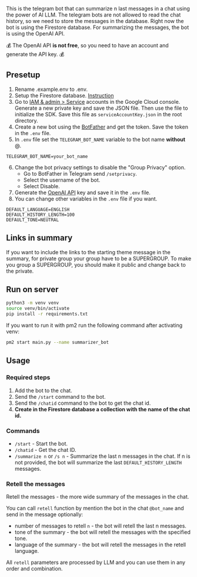 This is the telegram bot that can summarize n last messages in a chat using the power of AI LLM.
The telegram bots are not allowed to read the chat history, so we need to store the messages in the database. Right now the bot is using the Firestore database.
For summarizing the messages, the bot is using the OpenAI API. 

💰 The OpenAI API **is not free**, so you need to have an account and generate the API key. 💰 

## Presetup
1. Rename .example.env to .env.
2. Setup the Firestore database. [Instruction](https://medium.com/@androidcrypto/setup-of-a-cloud-firestore-database-tutorial-step-by-step-1ccc9ec52005) 
3. Go to [IAM & admin > Service](https://console.cloud.google.com/iam-admin/serviceaccounts) accounts in the Google Cloud console. Generate a new private key and save the JSON file. Then use the file to initialize the SDK. Save this file as `serviceAccountKey.json` in the root directory.
4. Create a new bot using the [BotFather](https://core.telegram.org/bots#6-botfather) and get the token. Save the token in the `.env` file.
5. In `.env` file set the `TELEGRAM_BOT_NAME` variable to the bot name **without** @.
```
TELEGRAM_BOT_NAME=your_bot_name
```   
6. Change the bot privacy settings to disable the "Group Privacy" option.
    * Go to BotFather in Telegram send `/setprivacy`.
    * Select the username of the bot.
    * Select Disable.
7. Generate the [OpenAI API](https://platform.openai.com/api-keys) key and save it in the `.env` file.
8. You can change other variables in the `.env` file if you want.
```
DEFAULT_LANGUAGE=ENGLISH
DEFAULT_HISTORY_LENGTH=100
DEFAULT_TONE=NEUTRAL
```

## Links in summary
If you want to include the links to the starting theme message in the summary, for private group your group have to be a SUPERGROUP. To make you group a SUPERGROUP, you should make it public and change back to the private.

## Run on server
```bash
python3 -m venv venv
source venv/bin/activate
pip install -r requirements.txt
```
If you want to run it with pm2 run the following command after activating venv:
```bash
pm2 start main.py --name summarizer_bot
```
## Usage
### Required steps
1. Add the bot to the chat.
2. Send the `/start` command to the bot.
3. Send the `/chatid` command to the bot to get the chat id.
4. **Create in the Firestore database a collection with the name of the chat id.**

### Commands
- `/start` - Start the bot.
- `/chatid` - Get the chat ID.
- `/summarize n` or `/s n` - Summarize the last n messages in the chat. If n is not provided, the bot will summarize the last `DEFAULT_HISTORY_LENGTH` messages.

### Retell the messages
Retell the messages - the more wide summary of the messages in the chat.

You can call `retell` function by mention the bot in the chat `@bot_name` and send in the message optionally: 
- number of messages to retell `n` - the bot will retell the last n messages.
- tone of the summary - the bot will retell the messages with the specified tone.
- language of the summary - the bot will retell the messages in the retell language.

All `retell` parameters are processed by LLM and you can use them in any order and combination.
